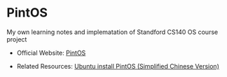 # PintOS

My own learning notes and implematation of Standford CS140 OS course project

- Official Website: [PintOS](http://web.stanford.edu/class/cs140/projects/pintos/pintos.html)

- Related Resources: [Ubuntu install PintOS (Simplified Chinese Version)](https://www.cnblogs.com/crayygy/p/ubuntu-pintos.html)